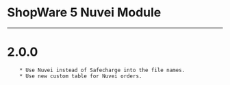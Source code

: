 # ShopWare 5 Nuvei Module

---

# 2.0.0
```
    * Use Nuvei instead of Safecharge into the file names.
    * Use new custom table for Nuvei orders.
```